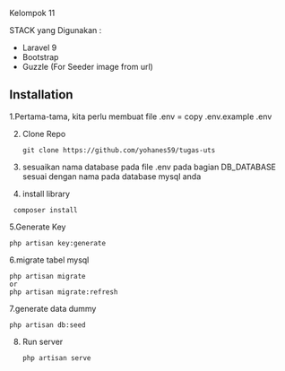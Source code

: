 Kelompok 11

STACK yang Digunakan :

- Laravel 9
- Bootstrap
- Guzzle (For Seeder image from url)


## Installation
1.Pertama-tama, kita perlu membuat file .env = copy .env.example .env

2. Clone Repo
    ```console
    git clone https://github.com/yohanes59/tugas-uts
    ```
3.	sesuaikan nama database pada file .env pada bagian DB_DATABASE sesuai dengan nama pada database mysql anda

4. install library 
 ```console
  composer install
   ```
5.Generate Key 
   ```console
   php artisan key:generate
   ```
6.migrate tabel mysql 
   ```console
   php artisan migrate
   or
   php artisan migrate:refresh
   ```
7.generate data dummy 
   ```console
   php artisan db:seed
   ```

8. Run server
   ```console
   php artisan serve
   ```

